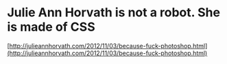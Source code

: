 <!--
id: 35065021476
link: http://tumblr.atmos.org/post/35065021476/julie-ann-horvath-is-not-a-robot-she-is-made-of-css
slug: julie-ann-horvath-is-not-a-robot-she-is-made-of-css
date: Mon Nov 05 2012 10:04:42 GMT-0800 (PST)
publish: 2012-11-05
tags: 
title: Julie Ann Horvath is not a robot. She is made of CSS
-->


Julie Ann Horvath is not a robot. She is made of CSS
====================================================

[http://julieannhorvath.com/2012/11/03/because-fuck-photoshop.html](http://julieannhorvath.com/2012/11/03/because-fuck-photoshop.html)


